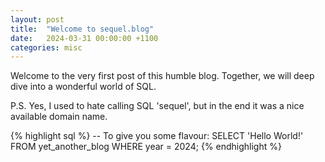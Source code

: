 ```yaml
---
layout: post
title:  "Welcome to sequel.blog"
date:   2024-03-31 00:00:00 +1100
categories: misc
---
```


Welcome to the very first post of this humble blog.
Together, we will deep dive into a wonderful world of SQL.

P.S. Yes, I used to hate calling SQL 'sequel', but in the end it was a nice available domain name.

{% highlight sql %}
-- To give you some flavour:
SELECT 'Hello World!'
FROM yet_another_blog
WHERE year = 2024;
{% endhighlight %}